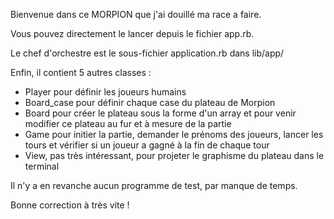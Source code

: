 Bienvenue dans ce MORPION que j'ai douillé ma race a faire.

Vous pouvez directement le lancer depuis le fichier app.rb.

Le chef d'orchestre est le sous-fichier application.rb dans lib/app/

Enfin, il contient 5 autres classes :
- Player pour définir les joueurs humains
- Board_case pour définir chaque case du plateau de Morpion
- Board pour créer le plateau sous la forme d'un array et pour venir modifier ce plateau au fur et à mesure de la partie
- Game pour initier la partie, demander le prénoms des joueurs, lancer les tours et vérifier si un joueur a gagné à la fin de chaque tour
- View, pas très intéressant, pour projeter le graphisme du plateau dans le terminal

Il n'y a en revanche aucun programme de test, par manque de temps.

Bonne correction à très vite !
